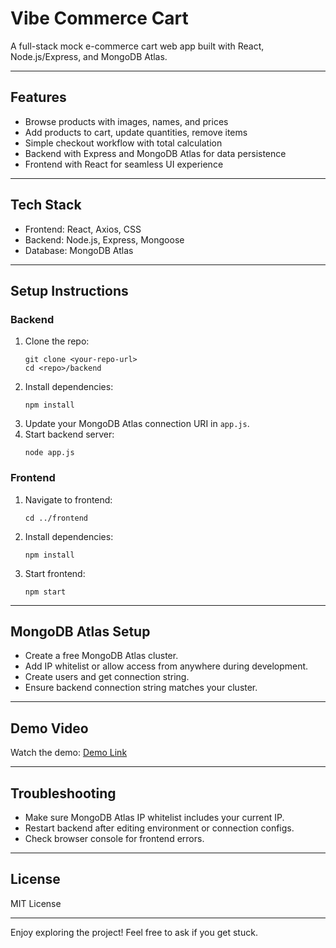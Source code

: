 # Vibe Commerce Cart

A full-stack mock e-commerce cart web app built with React, Node.js/Express, and MongoDB Atlas.

---

## Features

- Browse products with images, names, and prices
- Add products to cart, update quantities, remove items
- Simple checkout workflow with total calculation
- Backend with Express and MongoDB Atlas for data persistence
- Frontend with React for seamless UI experience

---

## Tech Stack

- Frontend: React, Axios, CSS
- Backend: Node.js, Express, Mongoose
- Database: MongoDB Atlas

---

## Setup Instructions

### Backend

1. Clone the repo:
    ```
    git clone <your-repo-url>
    cd <repo>/backend
    ```
2. Install dependencies:
    ```
    npm install
    ```
3. Update your MongoDB Atlas connection URI in `app.js`.
4. Start backend server:
    ```
    node app.js
    ```

### Frontend

1. Navigate to frontend:
    ```
    cd ../frontend
    ```
2. Install dependencies:
    ```
    npm install
    ```
3. Start frontend:
    ```
    npm start
    ```

---

## MongoDB Atlas Setup

- Create a free MongoDB Atlas cluster.
- Add IP whitelist or allow access from anywhere during development.
- Create users and get connection string.
- Ensure backend connection string matches your cluster.

---


## Demo Video

Watch the demo: [Demo Link](https://www.loom.com/share/c508d019bbd7482ebec35a65684c7749)

---

## Troubleshooting

- Make sure MongoDB Atlas IP whitelist includes your current IP.
- Restart backend after editing environment or connection configs.
- Check browser console for frontend errors.

---

## License

MIT License

---

Enjoy exploring the project! Feel free to ask if you get stuck.


